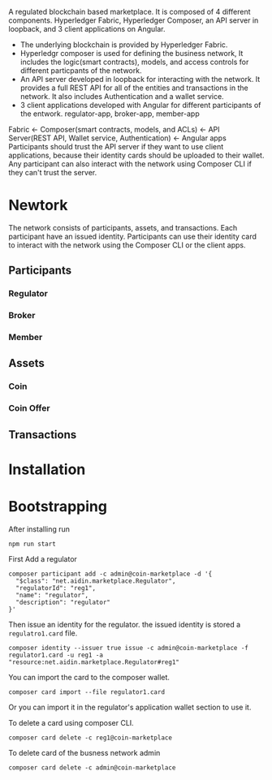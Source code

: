 
A regulated blockchain based marketplace. 
It is composed of 4 different components. Hyperledger Fabric, Hyperledger Composer, an API server in loopback, and 3 client applications on Angular.  
* The underlying blockchain is provided by Hyperledger Fabric. 
* Hyperledgr composer is used for defining the business network, It includes the logic(smart contracts), models, and access controls for different particpants of the network. 
* An API server developed in loopback for interacting with the network. It provides a full REST API for all of the entities and transactions in the network. It also includes Authentication and a wallet service.
* 3 client applications developed with Angular for different participants of the entwork. regulator-app, broker-app, member-app  
  
Fabric <- Composer(smart contracts, models, and ACLs) <- API Server(REST API, Wallet service, Authentication) <- Angular apps  
Participants should trust the API server if they want to use client applications, because their identity cards should be uploaded to their wallet. Any participant can also interact with the network using Composer CLI if they can't trust the server.

# Newtork
The network consists of participants, assets, and transactions. Each participant have an issued identity. Participants can use their identity card to interact with the network using the Composer CLI or the client apps.
## Participants
### Regulator
### Broker
### Member
## Assets
### Coin
### Coin Offer
## Transactions


# Installation

# Bootstrapping
After installing run
```
npm run start
```
First Add a regulator
```
composer participant add -c admin@coin-marketplace -d '{
  "$class": "net.aidin.marketplace.Regulator",
  "regulatorId": "reg1",
  "name": "regulator",
  "description": "regulator"
}'
```
Then issue an identity for the regulator. the issued identity is stored a `regulatro1.card` file.
```  
composer identity --issuer true issue -c admin@coin-marketplace -f regulator1.card -u reg1 -a "resource:net.aidin.marketplace.Regulator#reg1" 
```
You can import the card to the composer wallet.
```
composer card import --file regulator1.card
```
Or you can import it in the regulator's application wallet section to use it.

To delete a card using composer CLI.
```
composer card delete -c reg1@coin-marketplace
```

To delete card of the busness network admin
```
composer card delete -c admin@coin-marketplace
```
